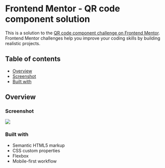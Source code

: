 # Frontend Mentor - QR code component solution

This is a solution to the [QR code component challenge on Frontend Mentor](https://www.frontendmentor.io/challenges/qr-code-component-iux_sIO_H). Frontend Mentor challenges help you improve your coding skills by building realistic projects. 

## Table of contents

- [Overview](#overview)
- [Screenshot](#screenshot)
- [Built with](#built-with)

## Overview

### Screenshot

![](https://prnt.sc/mCflMRBgtsRk)

### Built with

- Semantic HTML5 markup
- CSS custom properties
- Flexbox
- Mobile-first workflow
